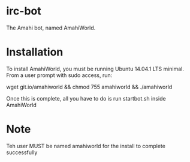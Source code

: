 irc-bot
=======

The Amahi bot, named AmahiWorld.

Installation
============

To install AmahiWorld, you must be running Ubuntu 14.04.1 LTS minimal.
From a user prompt with sudo access, run:

wget git.io/amahiworld && chmod 755 amahiworld && ./amahiworld

Once this is complete, all you have to do is run startbot.sh inside AmahiWorld

Note
====

Teh user MUST be named amahiworld for the install to complete successfully